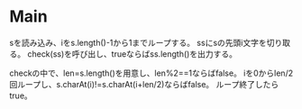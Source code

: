 # Main
sを読み込み、iをs.length()-1から1までループする。
ssにsの先頭i文字を切り取る。
check(ss)を呼び出し、trueならばss.length()を出力する。

checkの中で、len=s.length()を用意し、len%2==1ならばfalse。
iを0からlen/2回ループし、s.charAt(i)!=s.charAt(i+len/2)ならばfalse。
ループ終了したらtrue。
